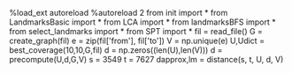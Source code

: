 %load_ext autoreload
%autoreload 2
from init import *
from LandmarksBasic import *
from LCA import *
from landmarksBFS import *
from select_landmarks import *
from SPT import *
fil = read_file()
G = create_graph(fil)
e = zip(fil['from'], fil['to'])
V = np.unique(e)
U,Udict = best_coverage(10,10,G,fil)
d = np.zeros((len(U),len(V)))
d = precompute(U,d,G,V)
s = 3549
t = 7627
dapprox,lm = distance(s, t, U, d, V)

